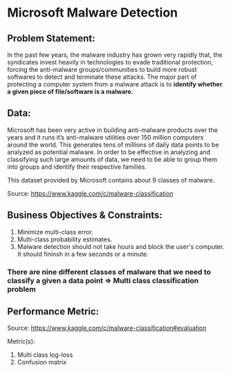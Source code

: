 # Microsoft Malware Detection

## Problem Statement:

In the past few years, the malware industry has grown very rapidly that, the syndicates invest heavily in technologies to evade traditional protection, forcing the anti-malware groups/communities to build more robust softwares to detect and terminate these attacks. The major part of protecting a computer system from a malware attack is to <b> identify whether a given piece of file/software is a malware.</b>

## Data:

Microsoft has been very active in building anti-malware products over the years and it runs it’s anti-malware utilities over 150 million computers around the world. This generates tens of millions of daily data points to be analyzed as potential malware. In order to be effective in analyzing and classifying such large amounts of data, we need to be able to group them into groups and identify their respective families. 

This dataset provided by Microsoft contains about 9 classes of malware. 

Source: https://www.kaggle.com/c/malware-classification

## Business Objectives & Constraints:

1. Minimize multi-class error.
2. Multi-class probability estimates.
3. Malware detection should not take hours and block the user's computer. It should fininsh in a few seconds or a minute.

### There are nine different classes of malware that we need to classify a given a data point => Multi class classification problem    

## Performance Metric:

Source: https://www.kaggle.com/c/malware-classification#evaluation

Metric(s):

1. Multi class log-loss
2. Confusion matrix
